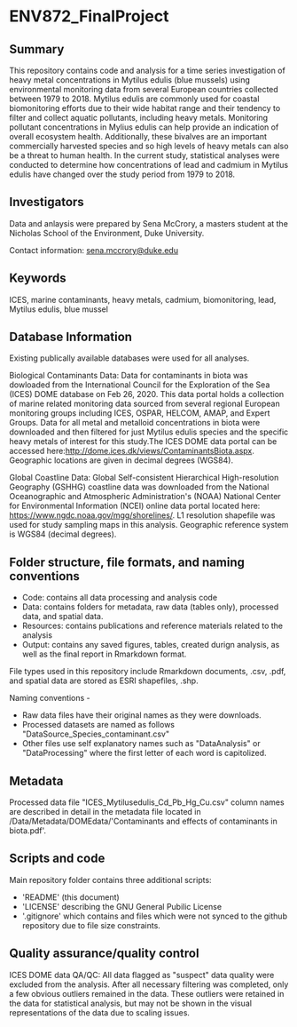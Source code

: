 # ENV872_FinalProject


## Summary

This repository contains code and analysis for a time series investigation of heavy metal concentrations in Mytilus edulis (blue mussels) using environmental monitoring data from several European countries collected between 1979 to 2018. Mytilus edulis are commonly used for coastal biomonitoring efforts due to their wide habitat range and their tendency to filter and collect aquatic pollutants, including heavy metals. Monitoring pollutant concentrations in Mylius edulis can help provide an indication of overall ecosystem health. Additionally, these bivalves are an important commercially harvested species and so high levels of heavy metals can also be a threat to human health. In the current study, statistical analyses were conducted to determine how concentrations of lead and cadmium in Mytilus edulis have changed over the study period from 1979 to 2018. 

## Investigators

Data and anlaysis were prepared by Sena McCrory, a masters student at the Nicholas School of the Environment, Duke University. 

Contact information: sena.mccrory@duke.edu


## Keywords

ICES, marine contaminants, heavy metals, cadmium, biomonitoring, lead, Mytilus edulis, blue mussel

## Database Information

Existing publically available databases were used for all analyses. 

Biological Contaminants Data:
Data for contaminants in biota was dowloaded from the International Council for the Exploration of the Sea (ICES) DOME database on Feb 26, 2020. This data portal holds a collection of marine related monitoring data sourced from several regional European monitoring groups including ICES, OSPAR, HELCOM, AMAP, and Expert Groups. Data for all metal and metalloid concentrations in biota were downloaded and then filtered for just Mytilus edulis species and the specific heavy metals of interest for this study.The ICES DOME data portal can be accessed here:http://dome.ices.dk/views/ContaminantsBiota.aspx. Geographic locations are given in decimal degrees (WGS84). 

Global Coastline Data: 
Global Self-consistent Hierarchical High-resolution Geography (GSHHG) coastline data was downloaded from the National Oceanographic and Atmospheric Administration's (NOAA) National Center for Environmental Information (NCEI) online data portal located here: https://www.ngdc.noaa.gov/mgg/shorelines/. L1 resolution shapefile was used for study sampling maps in this analysis. Geographic reference system is WGS84 (decimal degrees). 


## Folder structure, file formats, and naming conventions 

* Code: contains all data processing and analysis code
* Data: contains folders for metadata, raw data (tables only), processed data, and spatial data.
* Resources: contains publications and reference materials related to the analysis
* Output: contains any saved figures, tables, created durign analysis, as well as the final report in Rmarkdown format. 

File types used in this repository include Rmarkdown documents, .csv, .pdf, and spatial data are stored as ESRI shapefiles, .shp. 

Naming conventions -
* Raw data files have their original names as they were downloads.
* Processed datasets are named as follows "DataSource_Species_contaminant.csv"
* Other files use self explanatory names such as "DataAnalysis" or "DataProcessing" where the first letter of each word is capitolized.

## Metadata

Processed data file "ICES_Mytilusedulis_Cd_Pb_Hg_Cu.csv" column names are described in detail in the metadata file located in /Data/Metadata/DOMEdata/'Contaminants and effects of contaminants in biota.pdf'.

## Scripts and code

Main repository folder contains three additional scripts:
* 'README' (this document)
* 'LICENSE' describing the GNU General Pubilic License
* '.gitignore' which contains and files which were not synced to the github repository due to file size constraints. 

## Quality assurance/quality control

ICES DOME data QA/QC: All data flagged as "suspect" data quality were excluded from the analysis. After all necessary filtering was completed, only a few obvious outliers remained in the data. These outliers were retained in the data for statistical analysis, but may not be shown in the visual representations of the data due to scaling issues. 
